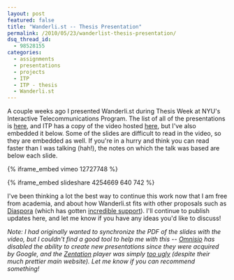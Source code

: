 ```yaml
---
layout: post
featured: false
title: "Wanderli.st -- Thesis Presentation"
permalink: /2010/05/23/wanderlist-thesis-presentation/
dsq_thread_id:
  - 98528155
categories:
  - assignments
  - presentations
  - projects
  - ITP
  - ITP - thesis
  - Wanderli.st
---
```

A couple weeks ago I presented Wanderli.st during Thesis Week at NYU's Interactive Telecommunications Program. The list of all of the presentations is [here][1], and ITP has a copy of the video hosted [here][2], but I've also embedded it below. Some of the slides are difficult to read in the video, so they are embedded as well. If you're in a hurry and think you can read faster than I was talking (hah!), the notes on which the talk was based are below each slide.

{% iframe_embed vimeo 12727748 %}

{% iframe_embed slideshare 4254669 640 742 %}

I've been thinking a lot the best way to continue this work now that I am free from academia, and about how Wanderli.st fits with other proposals such as [Diaspora][3] (which has gotten [incredible support][4]). I'll continue to publish updates here, and let me know if you have any ideas you'd like to discuss!

*Note: I had originally wanted to synchronize the PDF of the slides with the video, but I couldn't find a good tool to help me with this -- [Omnisio][5] has disabled the ability to create new presentations since they were acquired by Google, and the [Zentation][6] player was simply [too ugly][7] (despite their much prettier main website). Let me know if you can recommend something!*

 [1]: http://itp.nyu.edu/shows/thesis2010/
 [2]: http://itp.nyu.edu/shows/thesis2010/wp-content/themes/itpthesis2010/stream/simple_ondemand_player.php?url=http://itp.nyu.edu/thesis/spring2010_archives/StevenLehrburger_ITPThesis2010_Small.mp4
 [3]: http://www.joindiaspora.com/
 [4]: http://www.kickstarter.com/projects/196017994/diaspora-the-personally-controlled-do-it-all-distr
 [5]: http://www.omnisio.com/
 [6]: http://www.zentation.com/index.php
 [7]: http://www.zentation.com/viewer/index.php?passcode=HVbjvbZxuv